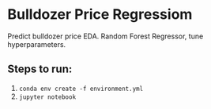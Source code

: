 # Bulldozer Price Regressiom
Predict bulldozer price
EDA. Random Forest Regressor, tune hyperparameters.

## Steps to run:
1. `conda env create -f environment.yml`  
2. `jupyter notebook`
